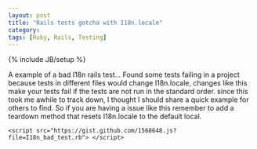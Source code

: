 ```yaml
---
layout: post
title: "Rails tests gotcha with I18n.locale"
category:
tags: [Ruby, Rails, Testing]
---
```

{% include JB/setup %}

A example of a bad I18n rails test... Found some tests failing in a project because tests in different files would change I18n.locale, changes like this make your tests fail if the tests are not run in the standard order. since this took me awhile to track down, I thought I should share a quick example for others to find. So if you are having a issue like this remember to add a teardown method that resets I18n.locale to the default local.

    <script src="https://gist.github.com/1568648.js?file=I18n_bad_test.rb"> </script>
